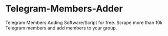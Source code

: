 # Telegram-Members-Adder
Telegram Members Adding Software/Script for free. Scrape more than 10k Telegram members and add members to your group.
